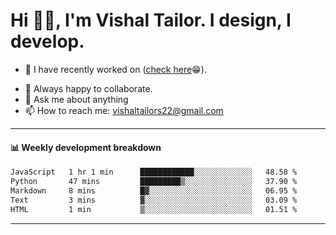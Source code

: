 # Hi 👋🏻, I'm Vishal Tailor. I design, I develop.

- 🔭 I have recently worked on ([check here](https://vishaltailor.com)😁).
<!-- - 🎦 Currently watching: JavaScript: The Hard Parts By Will Sentance. -->
- 👯 Always happy to collaborate.
- 💬 Ask me about anything
- 📫 How to reach me: <a href="mailto:vishaltailors22@gmail.com">vishaltailors22@gmail.com</a>

<hr /> 
<h4>📊 Weekly development breakdown</h4>
<!--START_SECTION:waka-->

```txt
JavaScript   1 hr 1 min      ████████████░░░░░░░░░░░░░   48.58 %
Python       47 mins         █████████▒░░░░░░░░░░░░░░░   37.90 %
Markdown     8 mins          █▓░░░░░░░░░░░░░░░░░░░░░░░   06.95 %
Text         3 mins          ▓░░░░░░░░░░░░░░░░░░░░░░░░   03.09 %
HTML         1 min           ▒░░░░░░░░░░░░░░░░░░░░░░░░   01.51 %
```

<!--END_SECTION:waka-->
<hr /> 

<!-- ![](./profile-3d-contrib/profile-green-animate.svg) -->
